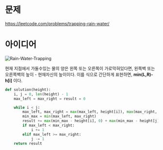 # 문제
https://leetcode.com/problems/trapping-rain-water/

# 아이디어

![Rain-Water-Trapping](https://user-images.githubusercontent.com/87791365/178769782-1e3fb7cf-baa4-42fb-8cbe-e6cb0082a938.png)

현재 지점에서 가둘수있는 물의 양은 왼쪽 또는 오른쪽이 가로막혀있다면,
왼쪽벽 또는 오른쪽벽의 높이 - 현재자신의 높이이다.
이를 식으로 간단하게 표현하면, **min(L,R)-h[i]** 이다.

```python
def solution(height):
    i, j = 0, len(height) - 1
    max_left = max_right = result = 0

    while i < j:
        max_left, max_right = max(max_left, height[i]), max(max_right, height[j])
        min_max = min(max_left, max_right)
        result += max(min_max - height[i], 0) + max(min_max - height[j], 0)
        if max_left < max_right:
            i += 1
        elif max_left >= max_right:
            j -= 1
    return result

```
